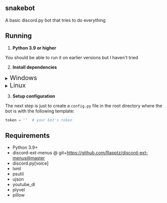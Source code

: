 ## snakebot
A basic discord.py bot that tries to do everything

## Running

1. **Python 3.9 or higher**

You should be able to run it on earlier versions but I haven't tried

2. **Install dependencies**

<details>
<summary><span style="font-size:1.43em;">Windows</span></summary>

`pip install -U -r requirements.txt`
or
`poetry install`

On windows you will also need plyvel-win32

`pip install plyvel-win32`

</details>

<details>

<summary><span style="font-size:1.43em;">Linux</span></summary>

`pip install -U -r requirements.txt` or `pip3 install -U -r requirements.txt`

On linux you will need plyvel

`pip install plyvel`

If it fails to install on Debian or Ubuntu try `apt-get install libleveldb1v5 libleveldb-dev`

</details>


3. **Setup configuration**

The next step is just to create a `config.py` file in the root directory where
the bot is with the following template:

```py
token = ''  # your bot's token
```

## Requirements

- Python 3.9+
- discord-ext-menus @ git+https://github.com/Rapptz/discord-ext-menus@master
- discord.py[voice]
- lxml
- psutil
- ujson
- youtube_dl
- plyvel
- pillow
